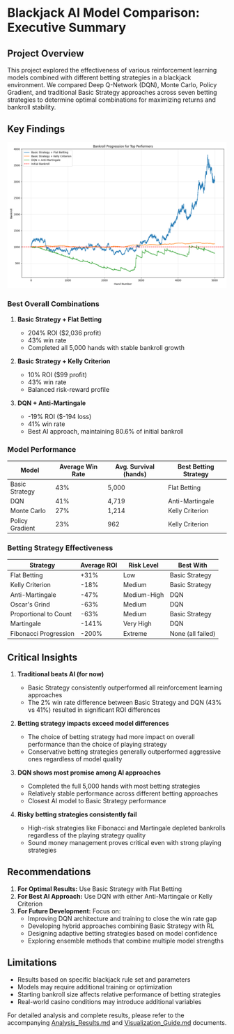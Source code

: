 # Blackjack AI Model Comparison: Executive Summary

## Project Overview

This project explored the effectiveness of various reinforcement learning models combined with different betting strategies in a blackjack environment. We compared Deep Q-Network (DQN), Monte Carlo, Policy Gradient, and traditional Basic Strategy approaches across seven betting strategies to determine optimal combinations for maximizing returns and bankroll stability.

## Key Findings

![Performance Chart](results/visualizations/bankroll_progression_20250309_190842.png)

### Best Overall Combinations

1. **Basic Strategy + Flat Betting**
   - 204% ROI ($2,036 profit)
   - 43% win rate
   - Completed all 5,000 hands with stable bankroll growth

2. **Basic Strategy + Kelly Criterion**
   - 10% ROI ($99 profit)
   - 43% win rate
   - Balanced risk-reward profile

3. **DQN + Anti-Martingale**
   - -19% ROI ($-194 loss)
   - 41% win rate
   - Best AI approach, maintaining 80.6% of initial bankroll

### Model Performance

| Model | Average Win Rate | Avg. Survival (hands) | Best Betting Strategy |
|-------|-----------------|----------------------|----------------------|
| Basic Strategy | 43% | 5,000 | Flat Betting |
| DQN | 41% | 4,719 | Anti-Martingale |
| Monte Carlo | 27% | 1,214 | Kelly Criterion |
| Policy Gradient | 23% | 962 | Kelly Criterion |

### Betting Strategy Effectiveness

| Strategy | Average ROI | Risk Level | Best With |
|----------|------------|------------|-----------|
| Flat Betting | +31% | Low | Basic Strategy |
| Kelly Criterion | -18% | Medium | Basic Strategy |
| Anti-Martingale | -47% | Medium-High | DQN |
| Oscar's Grind | -63% | Medium | DQN |
| Proportional to Count | -63% | Medium | Basic Strategy |
| Martingale | -141% | Very High | DQN |
| Fibonacci Progression | -200% | Extreme | None (all failed) |

## Critical Insights

1. **Traditional beats AI (for now)**
   - Basic Strategy consistently outperformed all reinforcement learning approaches
   - The 2% win rate difference between Basic Strategy and DQN (43% vs 41%) resulted in significant ROI differences

2. **Betting strategy impacts exceed model differences**
   - The choice of betting strategy had more impact on overall performance than the choice of playing strategy
   - Conservative betting strategies generally outperformed aggressive ones regardless of model quality

3. **DQN shows most promise among AI approaches**
   - Completed the full 5,000 hands with most betting strategies
   - Relatively stable performance across different betting approaches
   - Closest AI model to Basic Strategy performance

4. **Risky betting strategies consistently fail**
   - High-risk strategies like Fibonacci and Martingale depleted bankrolls regardless of the playing strategy quality
   - Sound money management proves critical even with strong playing strategies

## Recommendations

1. **For Optimal Results:** Use Basic Strategy with Flat Betting
2. **For Best AI Approach:** Use DQN with either Anti-Martingale or Kelly Criterion
3. **For Future Development:** Focus on:
   - Improving DQN architecture and training to close the win rate gap
   - Developing hybrid approaches combining Basic Strategy with RL
   - Designing adaptive betting strategies based on model confidence
   - Exploring ensemble methods that combine multiple model strengths

## Limitations

- Results based on specific blackjack rule set and parameters
- Models may require additional training or optimization
- Starting bankroll size affects relative performance of betting strategies
- Real-world casino conditions may introduce additional variables

For detailed analysis and complete results, please refer to the accompanying [Analysis_Results.md](Analysis_Results.md) and [Visualization_Guide.md](Visualization_Guide.md) documents. 